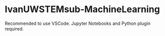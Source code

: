 # IvanUWSTEMsub-MachineLearning
Recommended to use VSCode.
Jupyter Notebooks and Python plugin required.
